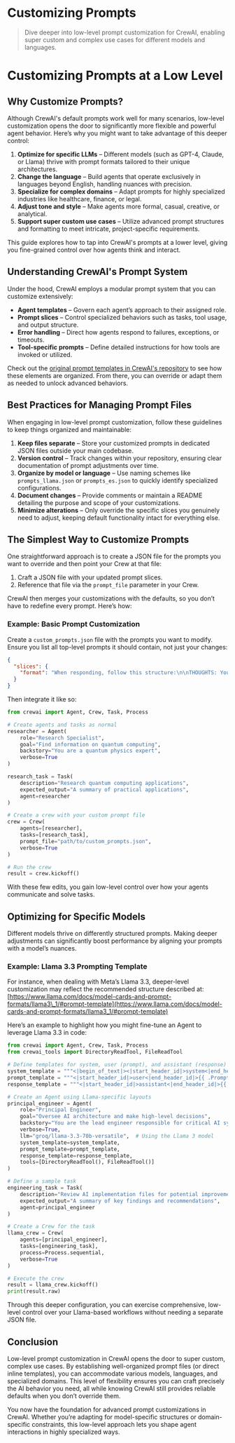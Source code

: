 # Customizing Prompts

> Dive deeper into low-level prompt customization for CrewAI, enabling super custom and complex use cases for different models and languages.

# Customizing Prompts at a Low Level

## Why Customize Prompts?

Although CrewAI's default prompts work well for many scenarios, low-level customization opens the door to significantly more flexible and powerful agent behavior. Here’s why you might want to take advantage of this deeper control:

1. **Optimize for specific LLMs** – Different models (such as GPT-4, Claude, or Llama) thrive with prompt formats tailored to their unique architectures.
2. **Change the language** – Build agents that operate exclusively in languages beyond English, handling nuances with precision.
3. **Specialize for complex domains** – Adapt prompts for highly specialized industries like healthcare, finance, or legal.
4. **Adjust tone and style** – Make agents more formal, casual, creative, or analytical.
5. **Support super custom use cases** – Utilize advanced prompt structures and formatting to meet intricate, project-specific requirements.

This guide explores how to tap into CrewAI's prompts at a lower level, giving you fine-grained control over how agents think and interact.

## Understanding CrewAI's Prompt System

Under the hood, CrewAI employs a modular prompt system that you can customize extensively:

* **Agent templates** – Govern each agent’s approach to their assigned role.
* **Prompt slices** – Control specialized behaviors such as tasks, tool usage, and output structure.
* **Error handling** – Direct how agents respond to failures, exceptions, or timeouts.
* **Tool-specific prompts** – Define detailed instructions for how tools are invoked or utilized.

Check out the [original prompt templates in CrewAI's repository](https://github.com/crewAIInc/crewAI/blob/main/src/crewai/translations/en.json) to see how these elements are organized. From there, you can override or adapt them as needed to unlock advanced behaviors.

## Best Practices for Managing Prompt Files

When engaging in low-level prompt customization, follow these guidelines to keep things organized and maintainable:

1. **Keep files separate** – Store your customized prompts in dedicated JSON files outside your main codebase.
2. **Version control** – Track changes within your repository, ensuring clear documentation of prompt adjustments over time.
3. **Organize by model or language** – Use naming schemes like `prompts_llama.json` or `prompts_es.json` to quickly identify specialized configurations.
4. **Document changes** – Provide comments or maintain a README detailing the purpose and scope of your customizations.
5. **Minimize alterations** – Only override the specific slices you genuinely need to adjust, keeping default functionality intact for everything else.

## The Simplest Way to Customize Prompts

One straightforward approach is to create a JSON file for the prompts you want to override and then point your Crew at that file:

1. Craft a JSON file with your updated prompt slices.
2. Reference that file via the `prompt_file` parameter in your Crew.

CrewAI then merges your customizations with the defaults, so you don’t have to redefine every prompt. Here’s how:

### Example: Basic Prompt Customization

Create a `custom_prompts.json` file with the prompts you want to modify. Ensure you list all top-level prompts it should contain, not just your changes:

```json
{
  "slices": {
    "format": "When responding, follow this structure:\n\nTHOUGHTS: Your step-by-step thinking\nACTION: Any tool you're using\nRESULT: Your final answer or conclusion"
  }
}
```

Then integrate it like so:

```python
from crewai import Agent, Crew, Task, Process

# Create agents and tasks as normal
researcher = Agent(
    role="Research Specialist",
    goal="Find information on quantum computing",
    backstory="You are a quantum physics expert",
    verbose=True
)

research_task = Task(
    description="Research quantum computing applications",
    expected_output="A summary of practical applications",
    agent=researcher
)

# Create a crew with your custom prompt file
crew = Crew(
    agents=[researcher],
    tasks=[research_task],
    prompt_file="path/to/custom_prompts.json",
    verbose=True
)

# Run the crew
result = crew.kickoff()
```

With these few edits, you gain low-level control over how your agents communicate and solve tasks.

## Optimizing for Specific Models

Different models thrive on differently structured prompts. Making deeper adjustments can significantly boost performance by aligning your prompts with a model’s nuances.

### Example: Llama 3.3 Prompting Template

For instance, when dealing with Meta’s Llama 3.3, deeper-level customization may reflect the recommended structure described at:
[https://www.llama.com/docs/model-cards-and-prompt-formats/llama3\_1/#prompt-template](https://www.llama.com/docs/model-cards-and-prompt-formats/llama3_1/#prompt-template)

Here’s an example to highlight how you might fine-tune an Agent to leverage Llama 3.3 in code:

```python
from crewai import Agent, Crew, Task, Process
from crewai_tools import DirectoryReadTool, FileReadTool

# Define templates for system, user (prompt), and assistant (response) messages
system_template = """<|begin_of_text|><|start_header_id|>system<|end_header_id|>{{ .System }}<|eot_id|>"""
prompt_template = """<|start_header_id|>user<|end_header_id|>{{ .Prompt }}<|eot_id|>"""
response_template = """<|start_header_id|>assistant<|end_header_id|>{{ .Response }}<|eot_id|>"""

# Create an Agent using Llama-specific layouts
principal_engineer = Agent(
    role="Principal Engineer",
    goal="Oversee AI architecture and make high-level decisions",
    backstory="You are the lead engineer responsible for critical AI systems",
    verbose=True,
    llm="groq/llama-3.3-70b-versatile",  # Using the Llama 3 model
    system_template=system_template,
    prompt_template=prompt_template,
    response_template=response_template,
    tools=[DirectoryReadTool(), FileReadTool()]
)

# Define a sample task
engineering_task = Task(
    description="Review AI implementation files for potential improvements",
    expected_output="A summary of key findings and recommendations",
    agent=principal_engineer
)

# Create a Crew for the task
llama_crew = Crew(
    agents=[principal_engineer],
    tasks=[engineering_task],
    process=Process.sequential,
    verbose=True
)

# Execute the crew
result = llama_crew.kickoff()
print(result.raw)
```

Through this deeper configuration, you can exercise comprehensive, low-level control over your Llama-based workflows without needing a separate JSON file.

## Conclusion

Low-level prompt customization in CrewAI opens the door to super custom, complex use cases. By establishing well-organized prompt files (or direct inline templates), you can accommodate various models, languages, and specialized domains. This level of flexibility ensures you can craft precisely the AI behavior you need, all while knowing CrewAI still provides reliable defaults when you don’t override them.

<Check>
  You now have the foundation for advanced prompt customizations in CrewAI. Whether you’re adapting for model-specific structures or domain-specific constraints, this low-level approach lets you shape agent interactions in highly specialized ways.
</Check>
